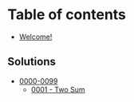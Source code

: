 # Table of contents

* [Welcome!](README.md)

## Solutions

* [0000-0099](solutions/0000-0099/README.md)
  * [0001 - Two Sum](solutions/0000-0099/0001-two-sum.md)
